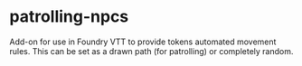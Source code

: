 # patrolling-npcs

Add-on for use in Foundry VTT to provide tokens automated movement rules. This can be set as a drawn path (for patrolling) or completely random.

